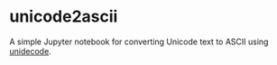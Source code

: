 # unicode2ascii
A simple Jupyter notebook for converting Unicode text to ASCII using [unidecode](https://pypi.org/project/Unidecode/).